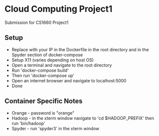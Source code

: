 # Cloud Computing Project1
Submission for CS1660 Project1

## Setup
  - Replace <IPADDRESS> with your IP in the Dockerfile in the root directory and in the Spyder section of docker-compose
  - Setup X11 (varies depending on host OS)
  - Open a terminal and navigate to the root directory
  - Run 'docker-compose build'
  - Then run 'docker-compose up'
  - Open an internet browser and navigate to localhost:5000
  - Done
## Container Specific Notes
  - Orange - password is "orange"
  - Hadoop - in the xterm window navigate to 'cd $HADOOP_PREFIX' then run 'bin/hadoop'
  - Spyder - run 'spyder3' in the xterm window
